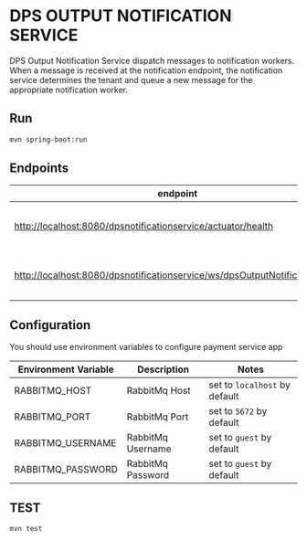 # DPS OUTPUT NOTIFICATION SERVICE

DPS Output Notification Service dispatch messages to notification workers. When a message is received at the notification endpoint, the notification service determines the tenant and queue a new message for the appropriate notification worker.

## Run

```bash
mvn spring-boot:run
```

## Endpoints

| endpoint | Verb | Description |
| --- | --- | --- |
| [http://localhost:8080/dpsnotificationservice/actuator/health](http://localhost:8080/dpsnotificationservice/actuator/health) | GET | DPS Notification Service Health |
| [http://localhost:8080/dpsnotificationservice/ws/dpsOutputNotification.wsdl](http://localhost:8080/dpsnotificationservice/ws/dpsOutputNotification.wsdl) | GET | DPS Output Notification Service WSDL |

## Configuration

You should use environment variables to configure payment service app

| Environment Variable  | Description   | Notes   |
|---|---|---|
| RABBITMQ_HOST | RabbitMq Host |  set to `localhost` by default |
| RABBITMQ_PORT | RabbitMq Port |  set to `5672` by default |
| RABBITMQ_USERNAME | RabbitMq Username |  set to `guest` by default |
| RABBITMQ_PASSWORD | RabbitMq Password |  set to `guest` by default |

## TEST

```bash
mvn test
```